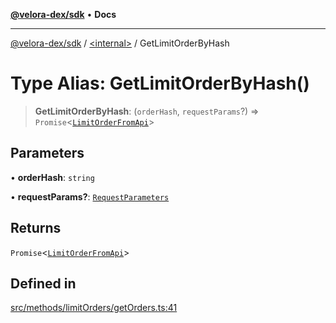 [**@velora-dex/sdk**](../../README.md) • **Docs**

***

[@velora-dex/sdk](../../globals.md) / [\<internal\>](../README.md) / GetLimitOrderByHash

# Type Alias: GetLimitOrderByHash()

> **GetLimitOrderByHash**: (`orderHash`, `requestParams`?) => `Promise`\<[`LimitOrderFromApi`](../../type-aliases/LimitOrderFromApi.md)\>

## Parameters

• **orderHash**: `string`

• **requestParams?**: [`RequestParameters`](RequestParameters.md)

## Returns

`Promise`\<[`LimitOrderFromApi`](../../type-aliases/LimitOrderFromApi.md)\>

## Defined in

[src/methods/limitOrders/getOrders.ts:41](https://github.com/VeloraDEX/sdk/blob/master/src/methods/limitOrders/getOrders.ts#L41)
